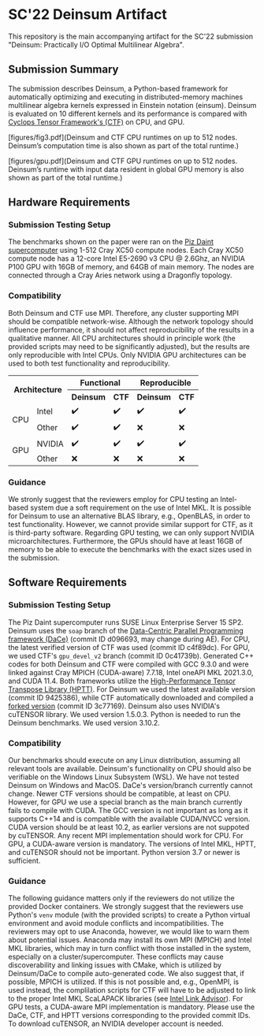 # SC'22 Deinsum Artifact

This repository is the main accompanying artifact for the SC'22 submission "Deinsum: Practically I/O Optimal Multilinear Algebra".

## Submission Summary

The submission describes Deinsum, a Python-based framework for automatically optimizing and executing in distributed-memory machines multilinear algebra kernels expressed in Einstein notation (einsum). Deinsum is evaluated on 10 different kernels and its performance is compared with [Cyclops Tensor Framework's (CTF)](https://github.com/cyclops-community/ctf) on CPU, and GPU.

[figures/fig3.pdf](Deinsum and CTF CPU runtimes on up to 512 nodes. Deinsum’s computation time is also shown as part of the total
runtime.)

[figures/gpu.pdf](Deinsum and CTF GPU runtimes on up to 512 nodes. Deinsum’s runtime with input data resident in global GPU
memory is also shown as part of the total runtime.)

## Hardware Requirements

### Submission Testing Setup

The benchmarks shown on the paper were ran on the [Piz Daint supercomputer](https://www.cscs.ch/computers/piz-daint/) using 1-512 Cray XC50 compute nodes. Each Cray XC50 compute node has a 12-core Intel E5-2690 v3 CPU @ 2.6Ghz, an NVIDIA P100 GPU with 16GB of memory, and 64GB of main memory. The nodes are connected through a Cray Aries network using a Dragonfly topology.

### Compatibility

Both Deinsum and CTF use MPI. Therefore, any cluster supporting MPI should be compatible network-wise. Although the network topology should influence performance, it should not affect reproducibility of the results in a qualitative manner. All CPU architectures should in principle work (the provided scripts may need to be significantly adjusted), but the results are only reproducible with Intel CPUs. Only NVIDIA GPU architectures can be used to both test functionality and reproducibility.

<table align="center">
  <tr>
    <th rowspan="2" colspan="2">Architecture</th>
    <th colspan="2">Functional</th>
    <th colspan="2">Reproducible</th>
  <tr>
    <th>Deinsum</th>
    <th>CTF</th>
    <th>Deinsum</th>
    <th>CTF</th>
  </tr> 
  <tr>
    <td rowspan="2">CPU</td>
    <td>Intel</td>
    <td>✔️</td>
    <td>✔️</td>
    <td>✔️</td>
    <td>✔️</td>
  </tr>
  <tr>
    <td>Other</td>
    <td>✔️</td>
    <td>✔️</td>
    <td>❌</td>
    <td>❌</td>
  </tr>
  <tr>
    <td rowspan="2">GPU</td>
    <td>NVIDIA</td>
    <td>✔️</td>
    <td>✔️</td>
    <td>✔️</td>
    <td>✔️</td>
  </tr>
  <tr>
    <td>Other</td>
    <td>❌</td>
    <td>❌</td>
    <td>❌</td>
    <td>❌</td>
  </tr>
</table>

### Guidance

We stronly suggest that the reviewers employ for CPU testing an Intel-based system due a soft requirement on the use of Intel MKL. It is possible for Deinsum to use an alternative BLAS library, e.g., OpenBLAS, in order to test functionality. However, we cannot provide similar support for CTF, as it is third-party software. Regarding GPU testing, we can only support NVIDIA microarchitectures. Furthermore, the GPUs should have at least 16GB of memory to be able to execute the benchmarks with the exact sizes used in the submission.

## Software Requirements

### Submission Testing Setup

The Piz Daint supercomputer runs SUSE Linux Enterprise Server 15 SP2. Deinsum uses the `soap` branch of the [Data-Centric Parallel Programming framework (DaCe)](https://github.com/spcl/dace) (commit ID d096693, may change during AE). For CPU, the latest verified version of CTF was used (commit ID c4f89dc). For GPU, we used CTF's `gpu_devel_v2` branch (commit ID 0c41739b). Generated C++ codes for both Deinsum and CTF were compiled with GCC 9.3.0 and were linked against Cray MPICH (CUDA-aware) 7.7.18, Intel oneAPI MKL 2021.3.0, and CUDA 11.4. Both frameworks utilize the [High-Performance Tensor Transpose Library (HPTT)](https://github.com/springer13/hptt). For Deinsum we used the latest available version (commit ID 9425386), while CTF automatically downloaded and compiled a [forked version](https://github.com/solomonik/hptt) (commit ID 3c77169). Deinsum also uses NVIDIA's cuTENSOR library. We used version 1.5.0.3. Python is needed to run the Deinsum benchmarks. We used version 3.10.2.

### Compatibility

Our benchmarks should execute on any Linux distribution, assuming all relevant tools are available. Deinsum's functionality on CPU should also be verifiable on the Windows Linux Subsystem (WSL). We have not tested Deinsum on Windows and MacOS. DaCe's version/branch currently cannot change. Newer CTF versions should be compatible, at least on CPU. However, for GPU we use a special branch as the main branch currently fails to compile with CUDA. The GCC version is not important as long as it supports C++14 and is compatible with the available CUDA/NVCC version. CUDA version should be at least 10.2, as earlier versions are not suppoted by cuTENSOR. Any recent MPI implementation should work for CPU. For GPU, a CUDA-aware version is mandatory. The versions of Intel MKL, HPTT, and cuTENSOR should not be important. Python version 3.7 or newer is sufficient.

### Guidance

The following guidance matters only if the reviewers do not utilize the provided Docker containers.
We strongly suggest that the reviewers use Python's `venv` module (with the provided scripts) to create a Python virtual environment and avoid module conflicts and incompatibilities. The reviewers may opt to use Anaconda, however, we would like to warn them about potential issues. Anaconda may install its own MPI (MPICH) and Intel MKL libraries, which may in turn conflict with those installed in the system, especially on a cluster/supercomputer. These conflicts may cause discoverability and linking issues with CMake, which is utilized by Deinsum/DaCe to compile auto-generated code. We also suggest that, if possible, MPICH is utilized. If this is not possible and, e.g., OpenMPI, is used instead, the complilation scripts for CTF will have to be adjusted to link to the proper Intel MKL ScaLAPACK libraries (see [Intel Link Advisor](https://www.intel.com/content/www/us/en/developer/tools/oneapi/onemkl-link-line-advisor.html)). For GPU tests, a CUDA-aware MPI implementation is mandatory. Please use the DaCe, CTF, and HPTT versions corresponding to the provided commit IDs. To download cuTENSOR, an NVIDIA developer account is needed.
